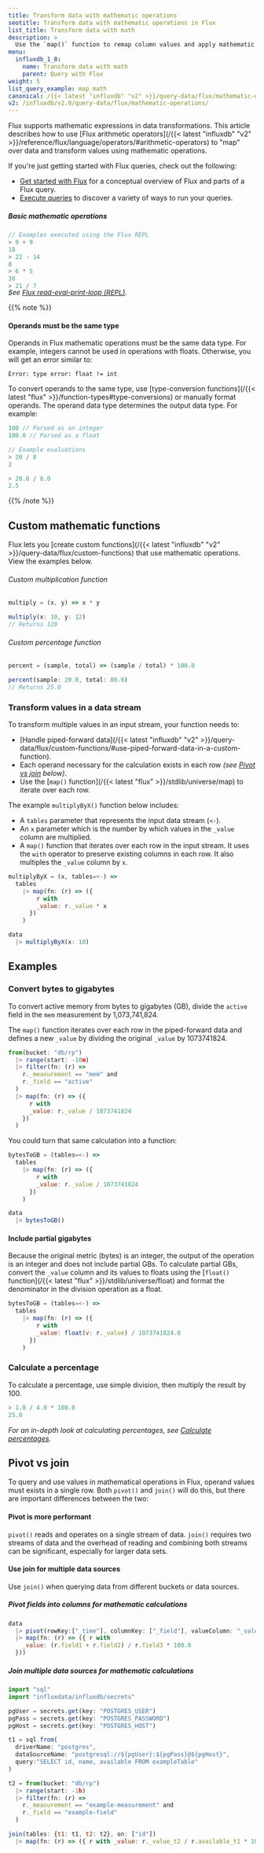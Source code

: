 ```yaml
---
title: Transform data with mathematic operations
seotitle: Transform data with mathematic operations in Flux
list_title: Transform data with math
description: >
  Use the `map()` function to remap column values and apply mathematic operations.
menu:
  influxdb_1_8:
    name: Transform data with math
    parent: Query with Flux
weight: 5
list_query_example: map_math
canonical: /{{< latest "influxdb" "v2" >}}/query-data/flux/mathematic-operations/
v2: /influxdb/v2.0/query-data/flux/mathematic-operations/
---
```


Flux supports mathematic expressions in data transformations.
This article describes how to use [Flux arithmetic operators](/{{< latest "influxdb" "v2" >}}/reference/flux/language/operators/#arithmetic-operators)
to "map" over data and transform values using mathematic operations.

If you're just getting started with Flux queries, check out the following:

- [Get started with Flux](/influxdb/v1.8/flux/get-started/) for a conceptual overview of Flux and parts of a Flux query.
- [Execute queries](/influxdb/v1.8/flux/guides/execute-queries/) to discover a variety of ways to run your queries.

##### Basic mathematic operations
```js
// Examples executed using the Flux REPL
> 9 + 9
18
> 22 - 14
8
> 6 * 5
30
> 21 / 7
3
```

<p style="font-size:.85rem;font-style:italic;margin-top:-2rem;">See <a href="/influxdb/v1.8/flux/guides/execute-queries/#influx-cli">Flux read-eval-print-loop (REPL)</a>.</p>

{{% note %}}
#### Operands must be the same type
Operands in Flux mathematic operations must be the same data type.
For example, integers cannot be used in operations with floats.
Otherwise, you will get an error similar to:

```
Error: type error: float != int
```

To convert operands to the same type, use [type-conversion functions](/{{< latest "flux" >}}/function-types#type-conversions)
or manually format operands.
The operand data type determines the output data type.
For example:

```js
100 // Parsed as an integer
100.0 // Parsed as a float

// Example evaluations
> 20 / 8
2

> 20.0 / 8.0
2.5
```
{{% /note %}}

## Custom mathematic functions
Flux lets you [create custom functions](/{{< latest "influxdb" "v2" >}}/query-data/flux/custom-functions) that use mathematic operations.
View the examples below.

###### Custom multiplication function
```js
multiply = (x, y) => x * y

multiply(x: 10, y: 12)
// Returns 120
```

###### Custom percentage function
```js
percent = (sample, total) => (sample / total) * 100.0

percent(sample: 20.0, total: 80.0)
// Returns 25.0
```

### Transform values in a data stream
To transform multiple values in an input stream, your function needs to:

- [Handle piped-forward data](/{{< latest "influxdb" "v2" >}}/query-data/flux/custom-functions/#use-piped-forward-data-in-a-custom-function).
- Each operand necessary for the calculation exists in each row _(see [Pivot vs join](#pivot-vs-join) below)_.
- Use the [`map()` function](/{{< latest "flux" >}}/stdlib/universe/map) to iterate over each row.

The example `multiplyByX()` function below includes:

- A `tables` parameter that represents the input data stream (`<-`).
- An `x` parameter which is the number by which values in the `_value` column are multiplied.
- A `map()` function that iterates over each row in the input stream.
  It uses the `with` operator to preserve existing columns in each row.
  It also multiples the `_value` column by `x`.

```js
multiplyByX = (x, tables=<-) =>
  tables
    |> map(fn: (r) => ({
        r with
        _value: r._value * x
      })
    )

data
  |> multiplyByX(x: 10)
```

## Examples

### Convert bytes to gigabytes
To convert active memory from bytes to gigabytes (GB), divide the `active` field
in the `mem` measurement by 1,073,741,824.

The `map()` function iterates over each row in the piped-forward data and defines
a new `_value` by dividing the original `_value` by 1073741824.

```js
from(bucket: "db/rp")
  |> range(start: -10m)
  |> filter(fn: (r) =>
    r._measurement == "mem" and
    r._field == "active"
  )
  |> map(fn: (r) => ({
      r with
      _value: r._value / 1073741824
    })
  )
```

You could turn that same calculation into a function:

```js
bytesToGB = (tables=<-) =>
  tables
    |> map(fn: (r) => ({
        r with
        _value: r._value / 1073741824
      })
    )

data
  |> bytesToGB()
```

#### Include partial gigabytes
Because the original metric (bytes) is an integer, the output of the operation is an integer and does not include partial GBs.
To calculate partial GBs, convert the `_value` column and its values to floats using the
[`float()` function](/{{< latest "flux" >}}/stdlib/universe/float)
and format the denominator in the division operation as a float.

```js
bytesToGB = (tables=<-) =>
  tables
    |> map(fn: (r) => ({
        r with
        _value: float(v: r._value) / 1073741824.0
      })
    )
```

### Calculate a percentage
To calculate a percentage, use simple division, then multiply the result by 100.

```js
> 1.0 / 4.0 * 100.0
25.0
```

_For an in-depth look at calculating percentages, see [Calculate percentages](/influxdb/v1.8/flux/guides/calculate-percentages)._

## Pivot vs join
To query and use values in mathematical operations in Flux, operand values must
exists in a single row.
Both `pivot()` and `join()` will do this, but there are important differences between the two:

#### Pivot is more performant
`pivot()` reads and operates on a single stream of data.
`join()` requires two streams of data and the overhead of reading and combining
both streams can be significant, especially for larger data sets.

#### Use join for multiple data sources
Use `join()` when querying data from different buckets or data sources.

##### Pivot fields into columns for mathematic calculations
```js
data
  |> pivot(rowKey:["_time"], columnKey: ["_field"], valueColumn: "_value")
  |> map(fn: (r) => ({ r with
    _value: (r.field1 + r.field2) / r.field3 * 100.0
  }))
```

##### Join multiple data sources for mathematic calculations
```js
import "sql"
import "influxdata/influxdb/secrets"

pgUser = secrets.get(key: "POSTGRES_USER")
pgPass = secrets.get(key: "POSTGRES_PASSWORD")
pgHost = secrets.get(key: "POSTGRES_HOST")

t1 = sql.from(
  driverName: "postgres",
  dataSourceName: "postgresql://${pgUser}:${pgPass}@${pgHost}",
  query:"SELECT id, name, available FROM exampleTable"
)

t2 = from(bucket: "db/rp")
  |> range(start: -1h)
  |> filter(fn: (r) =>
    r._measurement == "example-measurement" and
    r._field == "example-field"
  )

join(tables: {t1: t1, t2: t2}, on: ["id"])
  |> map(fn: (r) => ({ r with _value: r._value_t2 / r.available_t1 * 100.0 }))
```
